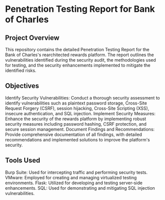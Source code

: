 # Penetration Testing Report for Bank of Charles

## Project Overview
This repository contains the detailed Penetration Testing Report for the Bank of Charles's rearchitected rewards platform. The report outlines the vulnerabilities identified during the security audit, the methodologies used for testing, and the security enhancements implemented to mitigate the identified risks.

## Objectives
Identify Security Vulnerabilities: Conduct a thorough security assessment to identify vulnerabilities such as plaintext password storage, Cross-Site Request Forgery (CSRF), session hijacking, Cross-Site Scripting (XSS), insecure authentication, and SQL injection.
Implement Security Measures: Enhance the security of the rewards platform by implementing robust security measures including password hashing, CSRF protection, and secure session management.
Document Findings and Recommendations: Provide comprehensive documentation of all findings, with detailed recommendations and implemented solutions to improve the platform's security.

## Tools Used
Burp Suite: Used for intercepting traffic and performing security tests.
VMware: Employed for creating and managing virtualized testing environments.
Flask: Utilized for developing and testing server-side enhancements.
SQL: Used for demonstrating and mitigating SQL injection vulnerabilities.

